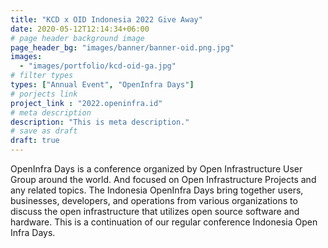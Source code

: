 ```yaml
---
title: "KCD x OID Indonesia 2022 Give Away"
date: 2020-05-12T12:14:34+06:00
# page header background image
page_header_bg: "images/banner/banner-oid.png.jpg"
images: 
  - "images/portfolio/kcd-oid-ga.jpg"
# filter types
types: ["Annual Event", "OpenInfra Days"]
# porjects link
project_link : "2022.openinfra.id"
# meta description
description: "This is meta description."
# save as draft
draft: true
---
```


OpenInfra Days is a conference organized by Open Infrastructure User Group around the world. And focused on Open Infrastructure Projects and any related topics. The Indonesia OpenInfra Days bring together users, businesses, developers, and operations from various organizations to discuss the open infrastructure that utilizes open source software and hardware. This is a continuation of our regular conference Indonesia Open Infra Days.
